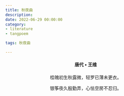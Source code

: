 ```yaml
---
title: 秋夜曲
description:
date: 2022-06-29 00:00:00
category:
- literature
- tangpoem

tags: 秋夜曲

---
```


<div id="poem-author">
唐代 • 王维
</div>
<div id="poem-body">
<p class="poem-paragraph">桂魄初生秋露微，轻罗已薄未更衣。</p>
<p class="poem-paragraph">银筝夜久殷勤弄，心怯空房不忍归。</p>

</div>

<style>

#poem-author {
    width: 100%;
    text-align: center;
    margin: 20px 0;
    font-weight: bold;
}
#poem-body {
    width: 100%;
    text-align: center;
}
.poem-paragraph {
    font-family: "仿宋"
}

</style>